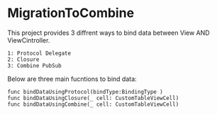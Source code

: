 # MigrationToCombine

This project provides 3 diffrent ways to bind data between View AND ViewCintroller.

    1: Protocol Delegate
    2: Closure
    3: Combine PubSub

Below are three main fucntions to bind data:

    func bindDataUsingProtocol(bindType:BindingType )
    func bindDataUsingClosure(_ cell: CustomTableViewCell)
    func bindDataUsingCombine(_ cell: CustomTableViewCell)


